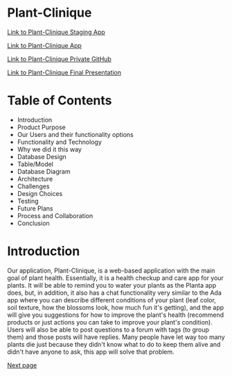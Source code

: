 # Plant-Clinique

[Link to Plant-Clinique Staging App](http://plant-clinique-test.herokuapp.com/)

[Link to Plant-Clinique App](http://plant-clinique.herokuapp.com/)

[Link to Plant-Clinique Private GitHub](https://github.com/Plant-Clinique/Plant-Clinique/)

[Link to Plant-Clinique Final Presentation](https://docs.google.com/presentation/d/1u_ZV_iwTwHEE5Gor9GjBLvlKQA9DYjXv88XHXtVZKQA/edit#slide=id.p)

# Table of Contents 
- Introduction
- Product Purpose 
- Our Users and their functionality options 
- Functionality and Technology 
- Why we did it this way 
- Database Design
- Table/Model
- Database Diagram 
- Architecture 
- Challenges 
- Design Choices 
- Testing
- Future Plans 
- Process and Collaboration 	
- Conclusion 


# Introduction
Our application, Plant-Clinique, is a web-based application with the main goal of plant health. Essentially, it is a health checkup and care app for your plants. It will be able to remind you to water your plants as the Planta app does, but, in addition, it also has a chat functionality very similar to the Ada app where you can describe different conditions of your plant (leaf color, soil texture, how the blossoms look, how much fun it's getting), and the app will give you suggestions for how to improve the plant's health (recommend products or just actions you can take to improve your plant's condition). Users will also be able to post questions to a forum with tags (to group them) and those posts will have replies. Many people have let way too many plants die just because they didn't know what to do to keep them alive and didn't have anyone to ask, this app will solve that problem. 

[Next page](Product_Purpose.md)